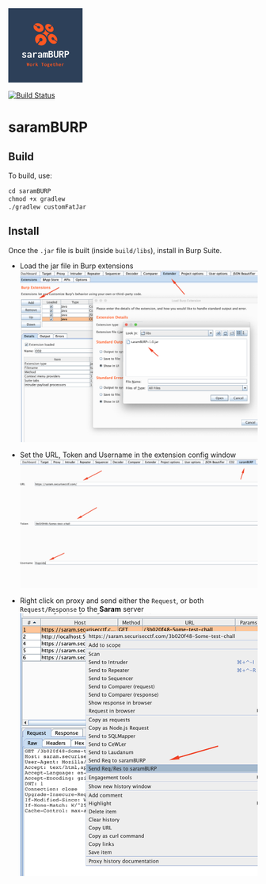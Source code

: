 <img src="logo.png" width="150px">

[![Build Status](https://travis-ci.com/securisec/saramBURP.svg?token=8GQfGnTK7S1NU7bKCqeR&branch=master)](https://travis-ci.com/securisec/saramBURP)

# saramBURP

## Build
To build, use:
```
cd saramBURP
chmod +x gradlew
./gradlew customFatJar
```

## Install
Once the `.jar` file is built (inside `build/libs`), install in Burp Suite.

- Load the jar file in Burp extensions
    ![Step 1](images/burp1.png)

- Set the URL, Token and Username in the extension config window
    ![Step 2](images/burp2.png)

- Right click on proxy and send either the `Request`, or both `Request/Response` to the **Saram** server
    ![Step 3](images/burp3.png)